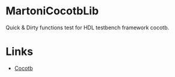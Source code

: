 # MartoniCocotbLib

Quick & Dirty functions test for HDL testbench framework cocotb.

# Links

* [Cocotb](http://potential.ventures/cocotb/)
